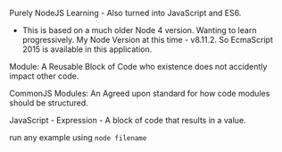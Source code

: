 Purely NodeJS Learning - Also turned into JavaScript and ES6.
- This is based on a much older Node 4 version. Wanting to learn progressively. My Node Version at this time - v8.11.2. So EcmaScript 2015 is available in this application.

Module:
A Reusable Block of Code who existence does not accidently impact other code.

CommonJS Modules:
An Agreed upon standard for how code modules should be structured.

JavaScript -
Expression - A block of code that results in a value.

run any example using ```node filename```
